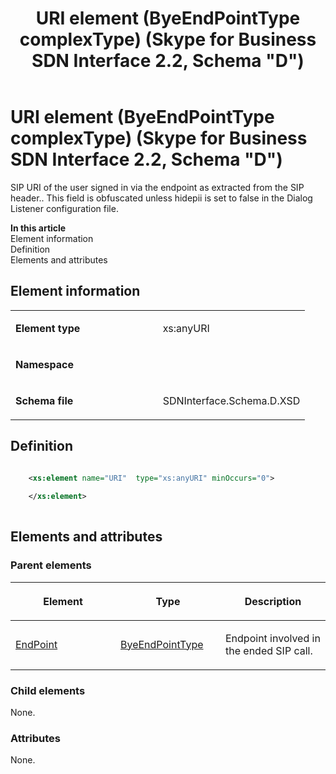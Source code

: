 ﻿---
title: URI element (ByeEndPointType complexType) (Skype for Business SDN Interface 2.2, Schema "D")
TOCTitle: URI element (ByeEndPointType complexType)
ms:assetid: 53afb829-203a-12fa-bde2-6cd6041c1064
ms:mtpsurl: https://msdn.microsoft.com/en-us/library/Mt171019(v=office.16)
ms:contentKeyID: 65855592
ms.date: 08/24/2015
mtps_version: v=office.16
dev_langs:
- xml
---

# URI element (ByeEndPointType complexType) (Skype for Business SDN Interface 2.2, Schema \"D\")

SIP URI of the user signed in via the endpoint as extracted from the SIP header.. This field is obfuscated unless hidepii is set to false in the Dialog Listener configuration file.


**In this article**  
Element information  
Definition  
Elements and attributes  

## Element information

<table>
<colgroup>
<col style="width: 50%" />
<col style="width: 50%" />
</colgroup>
<tbody>
<tr class="odd">
<td><p><strong>Element type</strong></p></td>
<td><p>xs:anyURI</p></td>
</tr>
<tr class="even">
<td><p><strong>Namespace</strong></p></td>
<td><p></p></td>
</tr>
<tr class="odd">
<td><p><strong>Schema file</strong></p></td>
<td><p>SDNInterface.Schema.D.XSD</p></td>
</tr>
</tbody>
</table>


## Definition

``` xml

    <xs:element name="URI"  type="xs:anyURI" minOccurs="0">
    
    </xs:element>
  
```

## Elements and attributes

### Parent elements

<table>
<colgroup>
<col style="width: 33%" />
<col style="width: 33%" />
<col style="width: 33%" />
</colgroup>
<thead>
<tr class="header">
<th><p>Element</p></th>
<th><p>Type</p></th>
<th><p>Description</p></th>
</tr>
</thead>
<tbody>
<tr class="odd">
<td><p><a href="endpoint-element-byetype-complextype-skype-for-business-sdn-interface-2-2-schema-d.md">EndPoint</a></p></td>
<td><p><a href="byeendpointtype-complextype-skype-for-business-sdn-interface-2-2-schema-d.md">ByeEndPointType</a></p></td>
<td><p>Endpoint involved in the ended SIP call.</p></td>
</tr>
</tbody>
</table>


### Child elements

None.

### Attributes

None.

